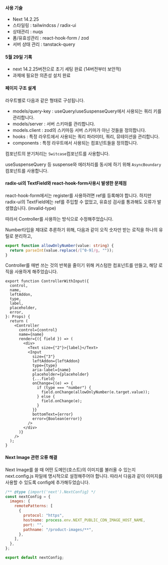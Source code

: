 #### 사용 기술

- Next 14.2.25
- 스타일링 : tailwindcss / radix-ui
- 상태관리 : nuqs
- 폼/유효성관리 : react-hook-form / zod
- 서버 상태 관리 : tanstack-query

#### 5월 29일 기록

- next 14.2.25버전으로 초기 세팅 완료 (14버전부터 보안적)
- 과제에 필요한 의존성 설치 완료

#### 페이지 구조 설계

라우트별로 다음과 같은 형태로 구성됩니다.

- models/query-key : useQuery/useSuspenseQuery에서 사용되는 쿼리 키를 관리합니다.
- models/server : 서버 스키마를 관리합니다.
- models.client : zod의 스키마등 서버 스키마가 아닌 것들을 정의합니다.
- hooks : 특정 라우트에서 사용되는 쿼리 파라미터, 쿼리, 뮤테이션을 관리합니다.
- components : 특정 라우트에서 사용되는 컴포넌트들을 정의합니다.

컴포넌트의 분기처리는 `Switcase`컴포넌트를 사용합니다.

useSuspenseQuery 등 suspense와 에러처리를 동시에 하기 위해 `AsyncBoundary`컴포넌트를 사용합니다.

#### radix-ui의 TextField와 react-hook-form사용시 발생한 문제점

react-hook-form에서는 register를 사용하려면 ref를 등록해야 합니다. 하지만 radix-ui의 TextField에는 ref를 주입할 수 없었고, 유효성 검사를 통과해도 오류가 발생했습니다. (invalid-type)

따라서 Controller를 사용하는 방식으로 수정해주었습니다.

Number타입을 제대로 추론하기 위해, 다음과 같이 오직 숫자만 받는 로직을 하나의 유틸로 분리하고,

```ts
export function allowOnlyNumber(value: string) {
  return parseInt(value.replace(/[^0-9]/g, ""));
}
```

Controller를 매번 쓰는 것의 반복을 줄이기 위해 커스텀한 컴포넌트를 만들고, 해당 로직을 사용하게 해주었습니다.

```tsx
export function ControllerWithInput({
  control,
  name,
  leftAddon,
  type,
  label,
  placeholder,
  error,
}: Props) {
  return (
    <Controller
      control={control}
      name={name}
      render={({ field }) => (
        <div>
          <Text size={"2"}>{label}</Text>
          <Input
            size={"3"}
            leftAddon={leftAddon}
            type={type}
            aria-label={name}
            placeholder={placeholder}
            {...field}
            onChange={(e) => {
              if (type === "number") {
                field.onChange(allowOnlyNumber(e.target.value));
              } else {
                field.onChange(e);
              }
            }}
            bottomText={error}
            error={Boolean(error)}
          />
        </div>
      )}
    />
  );
}
```

#### Next Image 관련 오류 해결

Next Image를 쓸 때 어떤 도메인(호스트)의 이미지를 불러올 수 있는지 next.config.js 파일에 명시적으로 설정해주어야 합니다.
따라서 다음과 같이 이미지를 사용할 수 있도록 config에 추가해두었습니다.

```js
/** @type {import('next').NextConfig} */
const nextConfig = {
  images: {
    remotePatterns: [
      {
        protocol: "https",
        hostname: process.env.NEXT_PUBLIC_CDN_IMAGE_HOST_NAME,
        port: "",
        pathname: "/product-images/**",
      },
    ],
  },
};

export default nextConfig;
```
